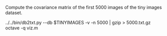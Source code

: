 Compute the covariance matrix of the first 5000 images of the tiny images dataset.

../../bin/db2txt.py --db $TINYIMAGES -v -n 5000 | gzip > 5000.txt.gz
octave -q viz.m
